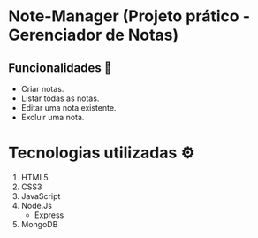 # Note-Manager (Projeto prático - Gerenciador de Notas)
## Funcionalidades 🧩
- Criar notas.
- Listar todas as notas.
- Editar uma nota existente.
- Excluir uma nota.
# Tecnologias utilizadas ⚙

1. HTML5
2. CSS3
3. JavaScript
4. Node.Js
   - Express
5. MongoDB
  
